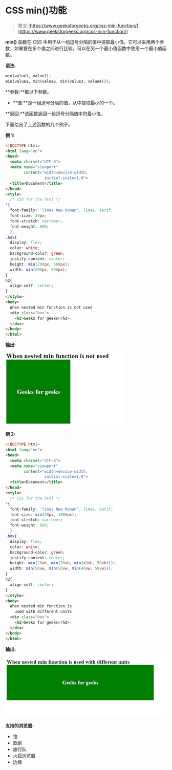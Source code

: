 # CSS min()功能

> 原文:[https://www.geeksforgeeks.org/css-min-function/](https://www.geeksforgeeks.org/css-min-function/)

**min()** 函数在 CSS 中用于从一组逗号分隔的值中提取最小值。它可以采用两个参数，如果要在多个值之间进行比较，可以在另一个最小值函数中使用一个最小值函数。

**语法:**

```html
min(value1, value2);
min(value1, min(value2, min(value3, value4)));
```

**参数:**取以下参数。

*   **值:**是一组逗号分隔的值，从中提取最小的一个。

**返回:**该函数返回一组逗号分隔值中的最小值。

下面给出了上述函数的几个例子。

**例 1:**

```html
<!DOCTYPE html>
<html lang="en">
<head>
  <meta charset="UTF-8">
  <meta name="viewport" 
        content="width=device-width,
                 initial-scale=1.0">
  <title>Document</title>
</head>
<style>
  /* CSS for the html */
*{
  font-family: 'Times New Roman', Times, serif;
  font-size: 20px;
  font-stretch: narrower;
  font-weight: 600;
  }
.box{
  display: flex;
  color: white; 
  background-color: green;
  justify-content: center;
  height: min(200px, 500px);
  width: min(200px, 500px);
}
h2{
  align-self: center;
}
</style>
<body>
  When nested min function is not used
  <div class="box">
    <h2>Geeks for geeks</h2>
  </div>
</body>
</html>
```

**输出:**

![](img/3361608f096ce07e82a9a8b79cc0ba14.png)

**例 2:**

```html
<!DOCTYPE html>
<html lang="en">
<head>
  <meta charset="UTF-8">
  <meta name="viewport"
        content="width=device-width,
                 initial-scale=1.0">
  <title>Document</title>
</head>
<style>
  /* CSS for the html */
*{
  font-family: 'Times New Roman', Times, serif;
  font-size: min(20px, 1000px);
  font-stretch: narrower;
  font-weight: 600;
  }
.box{
  display: flex;
  color: white; 
  background-color: green;
  justify-content: center;
  height: min(20vh, min(30vh, min(40vh, 50vh)));
  width: min(50vw, min(50vw, min(40vw, 50vw)));
}
h2{
  align-self: center;
}
</style>
<body>
  When nested min function is
    used with different units
  <div class="box">
    <h2>Geeks for geeks</h2>
  </div>
</body>
</html>
```

**输出:**

![](img/b221c86315a5ec91a8d0808b2afa1cd2.png)

**支持的浏览器:**

*   铬
*   歌剧
*   旅行队
*   火狐浏览器
*   边缘
